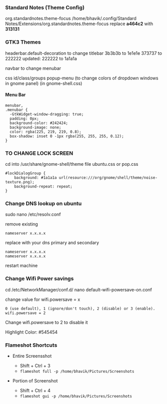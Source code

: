 ### Standard Notes (Theme Config)

org.standardnotes.theme-focus
/home/bhavik/.config/Standard Notes/Extensions/org.standardnotes.theme-focus
replace **a464c2** with **313131**

### GTK3 Themes

headerbar.default-decoration to change titlebar
3b3b3b to 1e1e1e
373737 to 222222
updated: 222222 to 1a1a1a

navbar to change menubar

css id/class/groups
popup-menu (to change colors of dropdown windows in gnome panel) (in gnome-shell.css)

#### Menu Bar

```
menubar,
.menubar {
  -GtkWidget-window-dragging: true;
  padding: 0px;
  background-color: #242424;
  background-image: none;
  color: rgba(225, 219, 219, 0.8);
  box-shadow: inset 0 -1px rgba(255, 255, 255, 0.12);
}
```

### TO CHANGE LOCK SCREEN

cd into /usr/share/gnome-shell/theme
file ubuntu.css or pop.css

```
#lockDialogGroup {
    background: #1a1a1a url(resource:///org/gnome/shell/theme/noise-texture.png);
    background-repeat: repeat;
}
```

### Change DNS lookup on ubuntu

sudo nano /etc/resolv.conf

remove existing

```
nameserver x.x.x.x
```

replace with your dns primary and secondary

```
nameserver x.x.x.x
nameserver x.x.x.x
```

restart machine

### Change Wifi Power savings

cd /etc/NetworkManager/conf.d/
nano default-wifi-powersave-on.conf

change value for wifi.powersave = x

```
0 (use default), 1 (ignore/don't touch), 2 (disable) or 3 (enable).
wifi.powersave = 2
```

Change wifi.powersave to 2 to disable it

Highlight Color: #545454

### Flameshot Shortcuts

- Entire Screensshot

  - Shift + Ctrl + 3
  - `flameshot full -p /home/bhavik/Pictures/Screenshots`

- Portion of Screenshot

  - Shift + Ctrl + 4
  - `flameshot gui -p /home/bhavik/Pictures/Screenshots`
